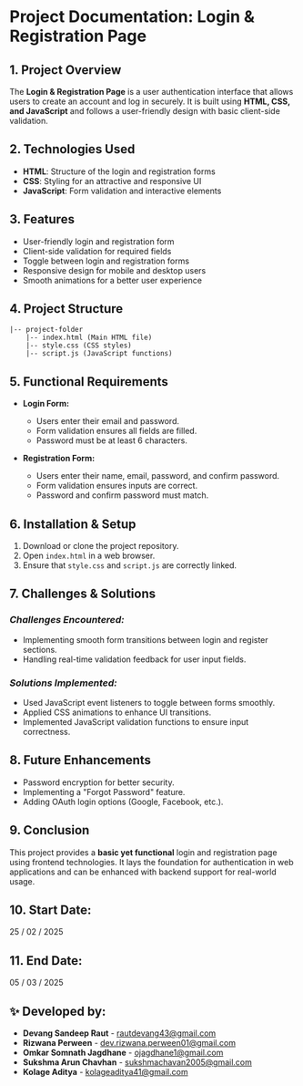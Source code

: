 # **Project Documentation: Login & Registration Page**

## **1. Project Overview**

The **Login & Registration Page** is a user authentication interface that allows users to create an account and log in securely. It is built using **HTML, CSS, and JavaScript** and follows a user-friendly design with basic client-side validation.

## **2. Technologies Used**

- **HTML**: Structure of the login and registration forms
- **CSS**: Styling for an attractive and responsive UI
- **JavaScript**: Form validation and interactive elements

## **3. Features**

- User-friendly login and registration form
- Client-side validation for required fields
- Toggle between login and registration forms
- Responsive design for mobile and desktop users
- Smooth animations for a better user experience

## **4. Project Structure**

```
|-- project-folder
    |-- index.html (Main HTML file)
    |-- style.css (CSS styles)
    |-- script.js (JavaScript functions)
```

## **5. Functional Requirements**

- **Login Form:**

  - Users enter their email and password.
  - Form validation ensures all fields are filled.
  - Password must be at least 6 characters.

- **Registration Form:**
  - Users enter their name, email, password, and confirm password.
  - Form validation ensures inputs are correct.
  - Password and confirm password must match.

## **6. Installation & Setup**

1. Download or clone the project repository.
2. Open `index.html` in a web browser.
3. Ensure that `style.css` and `script.js` are correctly linked.

## **7. Challenges & Solutions**

### _Challenges Encountered:_

- Implementing smooth form transitions between login and register sections.
- Handling real-time validation feedback for user input fields.

### _Solutions Implemented:_

- Used JavaScript event listeners to toggle between forms smoothly.
- Applied CSS animations to enhance UI transitions.
- Implemented JavaScript validation functions to ensure input correctness.

## **8. Future Enhancements**

- Password encryption for better security.
- Implementing a "Forgot Password" feature.
- Adding OAuth login options (Google, Facebook, etc.).

## **9. Conclusion**

This project provides a **basic yet functional** login and registration page using frontend technologies. It lays the foundation for authentication in web applications and can be enhanced with backend support for real-world usage.

## **10. Start Date:**

25 / 02 / 2025

## **11. End Date:**

05 / 03 / 2025

## ✨ Developed by:

- **Devang Sandeep Raut** - [rautdevang43@gmail.com](mailto:rautdevang43@gmail.com)
- **Rizwana Perween** - [dev.rizwana.perween01@gmail.com](mailto:dev.rizwana.perween01@gmail.com)
- **Omkar Somnath Jagdhane** - [ojagdhane1@gmail.com](mailto:ojagdhane1@gmail.com)
- **Sukshma Arun Chavhan** - [sukshmachavan2005@gmail.com](mailto:sukshmachavan2005@gmail.com)
- **Kolage Aditya** - [kolageaditya41@gmail.com](mailto:kolageaditya41@gmail.com)
